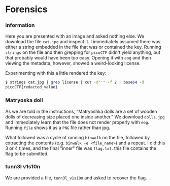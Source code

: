 # Forensics

### information

Here you are presented with an image and asked nothing else. We download the file `cat.jpg` and inspect it. I immediately assumed there was either a string embedded in the file that was or contained the key. Running `strings` on the file and then grepping for `picoCTF` didn't yield anything, but that probably would have been too easy. Opening it with `eog` and then viewing the metadata, however, showed a weird-looking license.

Experimenting with this a little rendered the key:

```bash
$ strings cat.jpg | grep license | cut -d"'" -f 2 | base64 -d
picoCTF{redacted_value}
```

### Matryoska doll

As we are told in the instructions, "Matryoshka dolls are a set of wooden dolls of decreasing size placed one inside another." We download `dolls.jpg` and immediately learn that the file does not render properly with `eog`. Running `file` shows it as a `PNG` file rather than jpg. 

What followed was a cycle of running `binwalk` on the file, followed by extracting the contents (e.g. `binwalk -e <file_name>`) and a repeat. I did this 3 or 4 times, and the final "inner" file was `flag.txt`. this file contains the flag to be submitted.

### tunn3l v1s10n

We are provided a file, `tunn3l_v1s10n` and asked to recover the flag.
